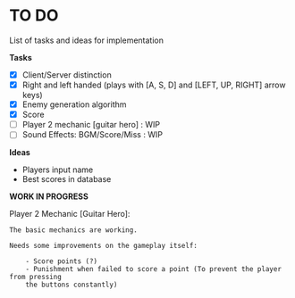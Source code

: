 # TO DO
List of tasks and ideas for implementation

**Tasks**
- [x] Client/Server distinction
- [x] Right and left handed (plays with [A, S, D] and [LEFT, UP, RIGHT] arrow keys)
- [x] Enemy generation algorithm
- [x] Score
- [ ] Player 2 mechanic [guitar hero] : WIP
- [ ] Sound Effects: BGM/Score/Miss : WIP

**Ideas**
- Players input name
- Best scores in database

**WORK IN PROGRESS**

Player 2 Mechanic [Guitar Hero]:

	The basic mechanics are working.
	
	Needs some improvements on the gameplay itself:
	
		- Score points (?)
		- Punishment when failed to score a point (To prevent the player from pressing
		the buttons constantly)
